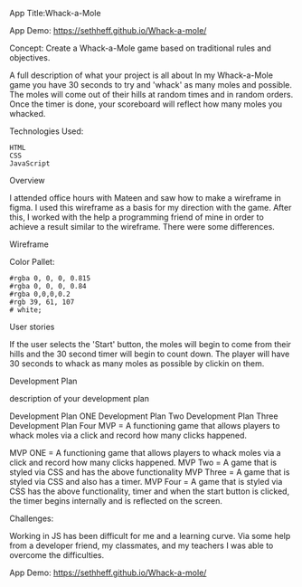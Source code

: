 App Title:Whack-a-Mole

App Demo: https://sethheff.github.io/Whack-a-mole/

Concept: Create a Whack-a-Mole game based on traditional rules and objectives.

A full description of what your project is all about
In my Whack-a-Mole game you have 30 seconds to try and 'whack' as many moles and possible. The moles will come out of their hills at random times and in random orders. Once the timer is done, your scoreboard will reflect how many moles you whacked.

Technologies Used:

```
HTML
CSS
JavaScript
```



Overview

I attended office hours with Mateen and saw how to make a wireframe in figma. I used this wireframe as a basis for my direction with the game. After this, I worked with the help a programming friend of mine in order to achieve a result similar to the wireframe. There were some differences.

Wireframe



Color Pallet:

    #rgba 0, 0, 0, 0.815
    #rgba 0, 0, 0, 0.84
    #rgba 0,0,0,0.2
    #rgb 39, 61, 107
    # white;
   
User stories

If the user selects the 'Start' button, the moles will begin to come from their hills and the 30 second timer will begin to count down. The player will have 30 seconds to whack as many moles as possible by clickin on them.

Development Plan

description of your development plan

Development Plan ONE
Development Plan Two
Development Plan Three
Development Plan Four
MVP = A functioning game that allows players to whack moles via a click and record how many clicks happened.

MVP ONE = A functioning game that allows players to whack moles via a click and record how many clicks happened.
MVP Two = A game that is styled via CSS and has the above functionality 
MVP Three = A game that is styled via CSS and also has a timer.
MVP Four = A game that is styled via CSS has the above functionality, timer and when the start button is clicked, the timer begins internally and is reflected on the screen.



Challenges:

Working in JS has been difficult for me and a learning curve. Via some help from a developer friend, my classmates, and my teachers I was able to overcome the difficulties.

App Demo: https://sethheff.github.io/Whack-a-mole/
